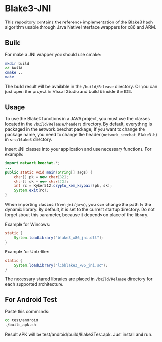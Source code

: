 # Blake3-JNI

This repository contains the reference implementation of the [Blake3](https://github.com/BLAKE3-team/BLAKE3) hash algorithm usable through Java Native Interface wrappers for x86 and ARM.

## Build

For make a JNI wrapper you should use cmake:
```sh
mkdir build
cd build
cmake ..
make
```
The build result will be available in the `/build/Release` directory.
Or you can just open the project in Visual Studio and build it inside the IDE.

## Usage

To use the Blake3 functions in a JAVA project, you must use the classes located in the
`/build/Release/headers` directory.
By default, everything is packaged in the network.beechat package; If you want to change
the package name, you need to change the header (`network_beechat_Blake3.h`) in `src/blake3` directory.

Insert JNI classes into your application and use necessary functions. For example:

```java
import network.beechat.*;
...
public static void main(String[] args) {
    char[] pk = new char[32];
    char[] sk = new char[32];
    int rc = Kyber512.crypto_kem_keypair(pk, sk);
    System.exit(rc);
}
```
When importing classes (from `jni/java`), you can change the path to the dynamic library. By default, it is set to the current startup directory. Do not forget about this parameter, because it depends on place of the library.

Example for Windows:
```java
static {
    System.loadLibrary("blake3_x86_jni.dll");
}
```

Example for Unix-like:
```java
static {
    System.loadLibrary("libblake3_x86_jni.so");
}
```

The necessary shared libraries are placed in `/build/Release` directory for each supported architecture.


## For Android Test

Paste this commands:

```bash
cd test/android
./build_apk.sh
```

Result APK will be test/android/build/Blake3Test.apk.
Just install and run.

